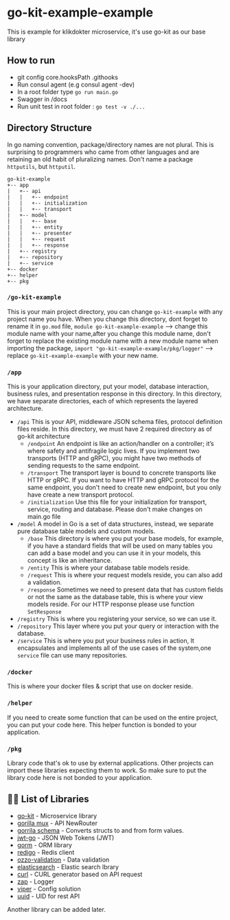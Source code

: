 
# go-kit-example-example

This is example for klikdokter microservice, it's use go-kit as our base library

## How to run

- git config core.hooksPath .githooks
- Run consul agent (e.g consul agent -dev)
- In a root folder type `go run main.go`
- Swagger in /docs
- Run unit test in root folder : `go test -v ./...`
  
## Directory Structure

In go naming convention, package/directory names are not plural. This is surprising to programmers who came from other languages and are retaining an old habit of pluralizing names. Don't name a package `httputils`, but `httputil`.

```tree
go-kit-example
+-- app 
|   +-- api 
|   |   +-- endpoint
|   |   +-- initialization
|   |   +-- transport
|   +-- model
|   |   +-- base
|   |   +-- entity
|   |   +-- presenter 
|   |   +-- request 
|   |   +-- response
|   +-- registry
|   +-- repository
|   +-- service
+-- docker
+-- helper 
+-- pkg
```

### `/go-kit-example`

This is your main project directory, you can change `go-kit-example` with any project name you have.
When you change this directory, dont forget to rename it in `go.mod` file,
`module go-kit-example-example` --> change this module name with your name,after you change this module name,
don't forget to replace the existing module name with a new module name when importing the package,
`import "go-kit-example-example/pkg/logger"` --> replace `go-kit-example-example` with your new name.

### `/app`

This is your application directory, put your model, database interaction, business rules, and presentation response in this directory.
In this directory, we have separate directories, each of which represents the layered architecture.

- `/api`
This is your API, middleware JSON schema files, protocol definition files reside.
In this directory, we must have 2 required directory as of go-kit architecture
  - `/endpoint` An endpoint is like an action/handler on a controller; it’s where safety and antifragile logic lives. If you implement two transports (HTTP and gRPC), you might have two methods of sending requests to the same endpoint.
  - `/transport` The transport layer is bound to concrete transports like HTTP or gRPC. If you want to have HTTP and gRPC protocol for the same endpoint, you don't need to create new endpoint, but you only have create a new transport protocol.
  - `/initialization` Use this file for your initialization for transport, service, routing and database. Please don't make changes on main.go file
- `/model` A model in Go is a set of data structures, instead, we separate pure database table models and custom models.
  - `/base` This directory is where you put your base models, for example, if you have a standard fields that will be used on many tables you can add a base model and you can use it in your models, this concept is like an inheritance.
  - `/entity` This is where your database table models reside.
  - `/request` This is where your request models reside, you can also add a validation.
  - `/response` Sometimes we need to present data that has custom fields or not the same as the database table, this is where your view models reside. For our HTTP response please use function `SetResponse`
- `/registry` This is where you registering your service, so we can use it.
- `/repository` This layer where you put your query or interaction with the database.
- `/service` This is where you put your business rules in action, It encapsulates and implements all of the use cases of the system,one `service` file can use many repositories.
  
### `/docker`

This is where your docker files & script that use on docker reside.

### `/helper`

If you need to create some function that can be used on the entire project, you can put your code here.
This helper function is bonded to your application.

### `/pkg`

Library code that's ok to use by external applications. Other projects can import these libraries expecting them to work.
So make sure to put the library code here is not bonded to your application.

## 👨‍💻 List of Libraries

- [go-kit](https://github.com/go-kit/kit) - Microservice library
- [gorilla mux](https://github.com/gorilla/mux) - API NewRouter
- [gorrila schema](https://github.com/gorilla/schema) - Converts structs to and from form values.
- [jwt-go](https://github.com/dgrijalva/jwt-go) - JSON Web Tokens (JWT)
- [gorm](https://gorm.io/gorm) - ORM library
- [redigo](https://github.com/gomodule/redigo) - Redis client
- [ozzo-validation](https://github.com/itgelo/ozzo-validation/v4) - Data validation
- [elasticsearch](https://github.com/olivere/elastic/v7) - Elastic search lbrary
- [curl](https://moul.io/http2curl) - CURL generator based on API request
- [zap](https://github.com/uber-go/zap) - Logger
- [viper](https://github.com/spf13/viper) - Config solution
- [uuid](https://github.com/matoous/go-nanoid/v2) - UID for rest API

Another library can be added later.
